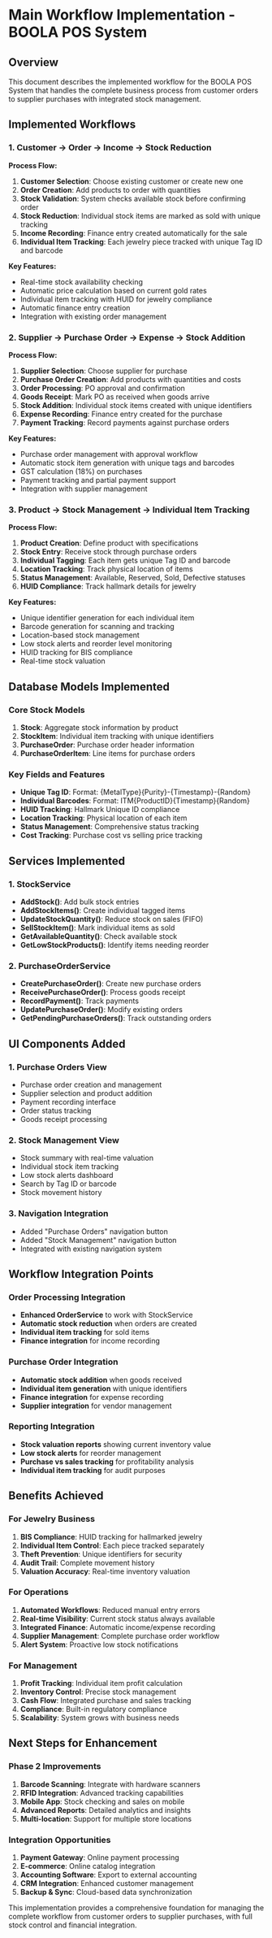 # Main Workflow Implementation - BOOLA POS System

## Overview
This document describes the implemented workflow for the BOOLA POS System that handles the complete business process from customer orders to supplier purchases with integrated stock management.

## Implemented Workflows

### 1. Customer → Order → Income → Stock Reduction
**Process Flow:**
1. **Customer Selection**: Choose existing customer or create new one
2. **Order Creation**: Add products to order with quantities
3. **Stock Validation**: System checks available stock before confirming order
4. **Stock Reduction**: Individual stock items are marked as sold with unique tracking
5. **Income Recording**: Finance entry created automatically for the sale
6. **Individual Item Tracking**: Each jewelry piece tracked with unique Tag ID and barcode

**Key Features:**
- Real-time stock availability checking
- Automatic price calculation based on current gold rates
- Individual item tracking with HUID for jewelry compliance
- Automatic finance entry creation
- Integration with existing order management

### 2. Supplier → Purchase Order → Expense → Stock Addition
**Process Flow:**
1. **Supplier Selection**: Choose supplier for purchase
2. **Purchase Order Creation**: Add products with quantities and costs
3. **Order Processing**: PO approval and confirmation
4. **Goods Receipt**: Mark PO as received when goods arrive
5. **Stock Addition**: Individual stock items created with unique identifiers
6. **Expense Recording**: Finance entry created for the purchase
7. **Payment Tracking**: Record payments against purchase orders

**Key Features:**
- Purchase order management with approval workflow
- Automatic stock item generation with unique tags and barcodes
- GST calculation (18%) on purchases
- Payment tracking and partial payment support
- Integration with supplier management

### 3. Product → Stock Management → Individual Item Tracking
**Process Flow:**
1. **Product Creation**: Define product with specifications
2. **Stock Entry**: Receive stock through purchase orders
3. **Individual Tagging**: Each item gets unique Tag ID and barcode
4. **Location Tracking**: Track physical location of items
5. **Status Management**: Available, Reserved, Sold, Defective statuses
6. **HUID Compliance**: Track hallmark details for jewelry

**Key Features:**
- Unique identifier generation for each individual item
- Barcode generation for scanning and tracking
- Location-based stock management
- Low stock alerts and reorder level monitoring
- HUID tracking for BIS compliance
- Real-time stock valuation

## Database Models Implemented

### Core Stock Models
1. **Stock**: Aggregate stock information by product
2. **StockItem**: Individual item tracking with unique identifiers
3. **PurchaseOrder**: Purchase order header information
4. **PurchaseOrderItem**: Line items for purchase orders

### Key Fields and Features
- **Unique Tag ID**: Format: {MetalType}{Purity}-{Timestamp}-{Random}
- **Individual Barcodes**: Format: ITM{ProductID}{Timestamp}{Random}
- **HUID Tracking**: Hallmark Unique ID compliance
- **Location Tracking**: Physical location of each item
- **Status Management**: Comprehensive status tracking
- **Cost Tracking**: Purchase cost vs selling price tracking

## Services Implemented

### 1. StockService
- **AddStock()**: Add bulk stock entries
- **AddStockItems()**: Create individual tagged items
- **UpdateStockQuantity()**: Reduce stock on sales (FIFO)
- **SellStockItem()**: Mark individual items as sold
- **GetAvailableQuantity()**: Check available stock
- **GetLowStockProducts()**: Identify items needing reorder

### 2. PurchaseOrderService
- **CreatePurchaseOrder()**: Create new purchase orders
- **ReceivePurchaseOrder()**: Process goods receipt
- **RecordPayment()**: Track payments
- **UpdatePurchaseOrder()**: Modify existing orders
- **GetPendingPurchaseOrders()**: Track outstanding orders

## UI Components Added

### 1. Purchase Orders View
- Purchase order creation and management
- Supplier selection and product addition
- Payment recording interface
- Order status tracking
- Goods receipt processing

### 2. Stock Management View
- Stock summary with real-time valuation
- Individual stock item tracking
- Low stock alerts dashboard
- Search by Tag ID or barcode
- Stock movement history

### 3. Navigation Integration
- Added "Purchase Orders" navigation button
- Added "Stock Management" navigation button
- Integrated with existing navigation system

## Workflow Integration Points

### Order Processing Integration
- **Enhanced OrderService** to work with StockService
- **Automatic stock reduction** when orders are created
- **Individual item tracking** for sold items
- **Finance integration** for income recording

### Purchase Order Integration
- **Automatic stock addition** when goods received
- **Individual item generation** with unique identifiers
- **Finance integration** for expense recording
- **Supplier integration** for vendor management

### Reporting Integration
- **Stock valuation reports** showing current inventory value
- **Low stock alerts** for reorder management
- **Purchase vs sales tracking** for profitability analysis
- **Individual item tracking** for audit purposes

## Benefits Achieved

### For Jewelry Business
1. **BIS Compliance**: HUID tracking for hallmarked jewelry
2. **Individual Item Control**: Each piece tracked separately
3. **Theft Prevention**: Unique identifiers for security
4. **Audit Trail**: Complete movement history
5. **Valuation Accuracy**: Real-time inventory valuation

### For Operations
1. **Automated Workflows**: Reduced manual entry errors
2. **Real-time Visibility**: Current stock status always available
3. **Integrated Finance**: Automatic income/expense recording
4. **Supplier Management**: Complete purchase order workflow
5. **Alert System**: Proactive low stock notifications

### For Management
1. **Profit Tracking**: Individual item profit calculation
2. **Inventory Control**: Precise stock management
3. **Cash Flow**: Integrated purchase and sales tracking
4. **Compliance**: Built-in regulatory compliance
5. **Scalability**: System grows with business needs

## Next Steps for Enhancement

### Phase 2 Improvements
1. **Barcode Scanning**: Integrate with hardware scanners
2. **RFID Integration**: Advanced tracking capabilities
3. **Mobile App**: Stock checking and sales on mobile
4. **Advanced Reports**: Detailed analytics and insights
5. **Multi-location**: Support for multiple store locations

### Integration Opportunities
1. **Payment Gateway**: Online payment processing
2. **E-commerce**: Online catalog integration
3. **Accounting Software**: Export to external accounting
4. **CRM Integration**: Enhanced customer management
5. **Backup & Sync**: Cloud-based data synchronization

This implementation provides a comprehensive foundation for managing the complete workflow from customer orders to supplier purchases, with full stock control and financial integration.
